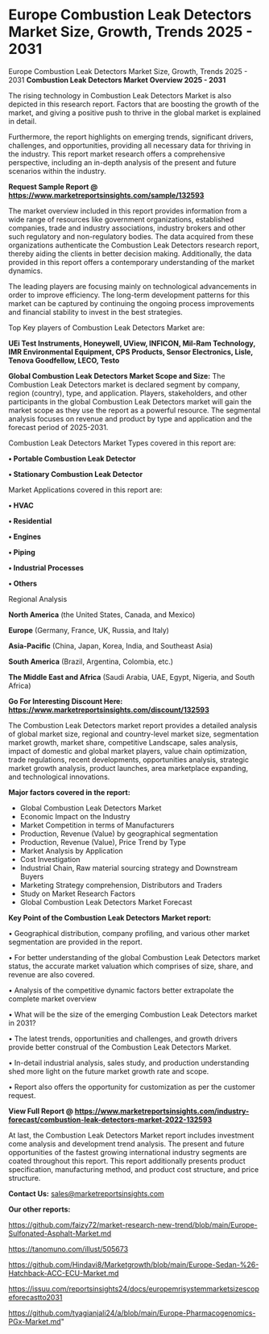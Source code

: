 # Europe Combustion Leak Detectors Market Size, Growth, Trends 2025 - 2031
Europe Combustion Leak Detectors Market Size, Growth, Trends 2025 - 2031
<Strong> Combustion Leak Detectors Market Overview 2025 - 2031</strong>

The rising technology in Combustion Leak Detectors Market is also depicted in this research report. Factors that are boosting the growth of the market, and giving a positive push to thrive in the global market is explained in detail.

Furthermore, the report highlights on emerging trends, significant drivers, challenges, and opportunities, providing all necessary data for thriving in the industry. This report market research offers a comprehensive perspective, including an in-depth analysis of the present and future scenarios within the industry.

<strong>Request Sample Report @ <a href=https://www.marketreportsinsights.com/sample/132593>https://www.marketreportsinsights.com/sample/132593</a></strong>

The market overview included in this report provides information from a wide range of resources like government organizations, established companies, trade and industry associations, industry brokers and other such regulatory and non-regulatory bodies. The data acquired from these organizations authenticate the Combustion Leak Detectors research report, thereby aiding the clients in better decision making. Additionally, the data provided in this report offers a contemporary understanding of the market dynamics.

The leading players are focusing mainly on technological advancements in order to improve efficiency. The long-term development patterns for this market can be captured by continuing the ongoing process improvements and financial stability to invest in the best strategies.

Top Key players of Combustion Leak Detectors Market are:

<strong>UEi Test Instruments, Honeywell, UView, INFICON, Mil-Ram Technology, IMR Environmental Equipment, CPS Products, Sensor Electronics, Lisle, Tenova Goodfellow, LECO, Testo</strong>

<strong><b>Global Combustion Leak Detectors Market Scope and Size:</b></strong>
The Combustion Leak Detectors market is declared segment by company, region (country), type, and application. Players, stakeholders, and other participants in the global Combustion Leak Detectors market will gain the market scope as they use the report as a powerful resource. The segmental analysis focuses on revenue and product by type and application and the forecast period of 2025-2031.

Combustion Leak Detectors Market Types covered in this report are:

<strong>• Portable Combustion Leak Detector

• Stationary Combustion Leak Detector</strong>

Market Applications covered in this report are:

<strong>• HVAC

• Residential

• Engines

• Piping

• Industrial Processes

• Others</strong> 

Regional Analysis

<strong>North America</strong> (the United States, Canada, and Mexico)

<strong>Europe</strong> (Germany, France, UK, Russia, and Italy)

<strong>Asia-Pacific</strong> (China, Japan, Korea, India, and Southeast Asia)

<strong>South America</strong> (Brazil, Argentina, Colombia, etc.)

<strong>The Middle East and Africa</strong> (Saudi Arabia, UAE, Egypt, Nigeria, and South Africa)

<strong>Go For Interesting Discount Here: <a href=https://www.marketreportsinsights.com/discount/132593>https://www.marketreportsinsights.com/discount/132593</a></strong>

The Combustion Leak Detectors market report provides a detailed analysis of global market size, regional and country-level market size, segmentation market growth, market share, competitive Landscape, sales analysis, impact of domestic and global market players, value chain optimization, trade regulations, recent developments, opportunities analysis, strategic market growth analysis, product launches, area marketplace expanding, and technological innovations.

<strong><b>Major factors covered in the report:</b></strong>
<ul>
  <li>Global Combustion Leak Detectors Market </li>
  <li>Economic Impact on the Industry</li>
  <li>Market Competition in terms of Manufacturers</li>
  <li>Production, Revenue (Value) by geographical segmentation</li>
  <li>Production, Revenue (Value), Price Trend by Type</li>
  <li>Market Analysis by Application</li>
  <li>Cost Investigation</li>
  <li>Industrial Chain, Raw material sourcing strategy and Downstream Buyers</li>
  <li>Marketing Strategy comprehension, Distributors and Traders</li>
  <li>Study on Market Research Factors</li>
  <li>Global Combustion Leak Detectors Market Forecast</li>
</ul>

<strong><b>Key Point of the Combustion Leak Detectors Market report:</b></strong>

• Geographical distribution, company profiling, and various other market segmentation are provided in the report.

• For better understanding of the global Combustion Leak Detectors market status, the accurate market valuation which comprises of size, share, and revenue are also covered.

• Analysis of the competitive dynamic factors better extrapolate the complete market overview

• What will be the size of the emerging Combustion Leak Detectors market in 2031?

• The latest trends, opportunities and challenges, and growth drivers provide better construal of the Combustion Leak Detectors Market.

• In-detail industrial analysis, sales study, and production understanding shed more light on the future market growth rate and scope.

• Report also offers the opportunity for customization as per the customer request.

<strong><b>View Full Report @ <a href=https://www.marketreportsinsights.com/industry-forecast/combustion-leak-detectors-market-2022-132593>https://www.marketreportsinsights.com/industry-forecast/combustion-leak-detectors-market-2022-132593</a></b></strong>


At last, the Combustion Leak Detectors Market report includes investment come analysis and development trend analysis. The present and future opportunities of the fastest growing international industry segments are coated throughout this report. This report additionally presents product specification, manufacturing method, and product cost structure, and price structure.

<strong>Contact Us:</strong>
sales@marketreportsinsights.com

<strong>Our other reports:</strong>

<a href=https://github.com/faizy72/market-research-new-trend/blob/main/Europe-Sulfonated-Asphalt-Market.md>https://github.com/faizy72/market-research-new-trend/blob/main/Europe-Sulfonated-Asphalt-Market.md</a>

<a href=https://tanomuno.com/illust/505673>https://tanomuno.com/illust/505673</a>

<a href=https://github.com/Hindavi8/Marketgrowth/blob/main/Europe-Sedan-%26-Hatchback-ACC-ECU-Market.md>https://github.com/Hindavi8/Marketgrowth/blob/main/Europe-Sedan-%26-Hatchback-ACC-ECU-Market.md</a>

<a href=https://issuu.com/reportsinsights24/docs/europemrisystemmarketsizescopeforecastto2031>https://issuu.com/reportsinsights24/docs/europemrisystemmarketsizescopeforecastto2031</a>

<a href=https://github.com/tyagianjali24/a/blob/main/Europe-Pharmacogenomics-PGx-Market.md>https://github.com/tyagianjali24/a/blob/main/Europe-Pharmacogenomics-PGx-Market.md</a>"
